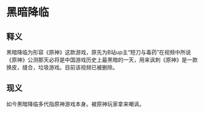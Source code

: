 # 黑暗降临

## 释义
黑暗降临为形容《原神》这款游戏，原先为B站up主“短刀与毒药”在视频中所说《原神》公测那天必将是中国游戏历史上最黑暗的一天，用来‌​‌‌​​‌‌‌​‌‌‌‌​‌‌​​‌​‌讽刺《原神》是一款换皮，缝合，垃圾游戏。目前该视频已被删除。

## 现义
如今黑暗降临多代指原神游戏本身。被原神玩家拿来嘲讽。